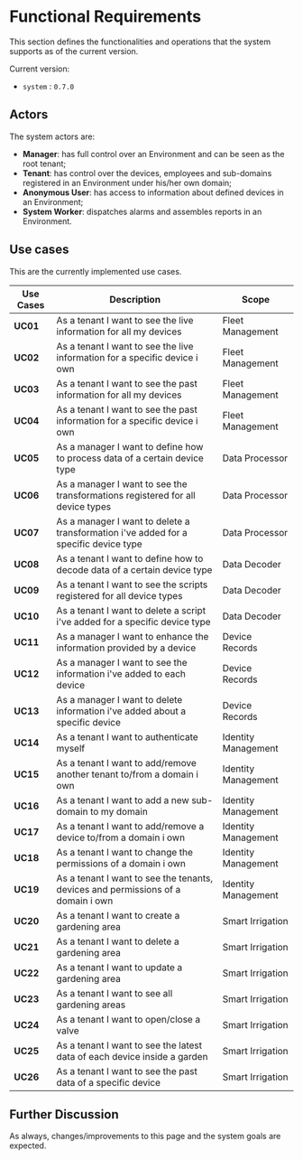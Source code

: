 # Functional Requirements

This section defines the functionalities and operations that the system supports as of the current version.

Current version:

- `system` : `0.7.0`

## Actors

The system actors are:

- **Manager**: has full control over an Environment and can be seen as the root tenant;
- **Tenant**: has control over the devices, employees and sub-domains registered in an
Environment under his/her own domain;
- **Anonymous User**: has access to information about defined devices in an Environment;
- **System Worker**: dispatches alarms and assembles reports in an Environment.

## Use cases

This are the currently implemented use cases.

| Use Cases | Description                                                                          | Scope               |
| --------- | ------------------------------------------------------------------------------------ | ------------------- |
| **UC01**  | As a tenant I want to see the live information for all my devices                    | Fleet Management    |
| **UC02**  | As a tenant I want to see the live information for a specific device i own           | Fleet Management    |
| **UC03**  | As a tenant I want to see the past information for all my devices                    | Fleet Management    |
| **UC04**  | As a tenant I want to see the past information for a specific device i own           | Fleet Management    |
| **UC05**  | As a manager I want to define how to process data of a certain device type           | Data Processor      |
| **UC06**  | As a manager I want to see the transformations registered for all device types       | Data Processor      |
| **UC07**  | As a manager I want to delete a transformation i've added for a specific device type | Data Processor      |
| **UC08**  | As a tenant I want to define how to decode data of a certain device type             | Data Decoder        |
| **UC09**  | As a tenant I want to see the scripts registered for all device types                | Data Decoder        |
| **UC10**  | As a tenant I want to delete a script i've added for a specific device type          | Data Decoder        |
| **UC11**  | As a manager I want to enhance the information provided by a device                  | Device Records      |
| **UC12**  | As a manager I want to see the information i've added to each device                 | Device Records      |
| **UC13**  | As a manager I want to delete information i've added about a specific device         | Device Records      |
| **UC14**  | As a tenant I want to authenticate myself                                            | Identity Management |
| **UC15**  | As a tenant I want to add/remove another tenant to/from a domain i own               | Identity Management |
| **UC16**  | As a tenant I want to add a new sub-domain to my domain                              | Identity Management |
| **UC17**  | As a tenant I want to add/remove a device to/from a domain i own                     | Identity Management |
| **UC18**  | As a tenant I want to change the permissions of a domain i own                       | Identity Management |
| **UC19**  | As a tenant I want to see the tenants, devices and permissions of a domain i own     | Identity Management |
| **UC20**  | As a tenant I want to create a gardening area                                        | Smart Irrigation    |
| **UC21**  | As a tenant I want to delete a gardening area                                        | Smart Irrigation    |
| **UC22**  | As a tenant I want to update a gardening area                                        | Smart Irrigation    |
| **UC23**  | As a tenant I want to see all gardening areas                                        | Smart Irrigation    |
| **UC24**  | As a tenant I want to open/close a valve                                             | Smart Irrigation    |
| **UC25**  | As a tenant I want to see the latest data of each device inside a garden             | Smart Irrigation    |
| **UC26**  | As a tenant I want to see the past data of a specific device                         | Smart Irrigation    |

## Further Discussion

As always, changes/improvements to this page and the system goals are expected.

